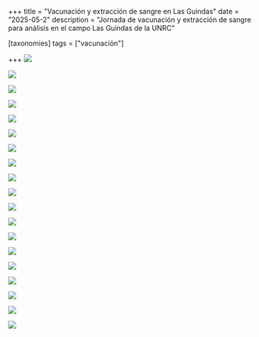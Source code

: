 +++
title = "Vacunación y extracción de sangre en Las Guindas"
date = "2025-05-2"
description = "Jornada de vacunación y extracción de sangre para análisis en el campo Las Guindas de la UNRC"

[taxonomies]
tags = ["vacunación"]

+++
![](https://hidatidosis.github.io/fotos/media/large/2025.06.17_vacunacion_las.guindas/IMG_3824.png)

![](https://hidatidosis.github.io/fotos/media/large/2025.06.17_vacunacion_las.guindas/IMG_3827.png)

![](https://hidatidosis.github.io/fotos/media/large/2025.06.17_vacunacion_las.guindas/IMG_3829.png)

![](https://hidatidosis.github.io/fotos/media/large/2025.06.17_vacunacion_las.guindas/IMG_3831_01.png)

![](https://hidatidosis.github.io/fotos/media/large/2025.06.17_vacunacion_las.guindas/IMG_3833.png)

![](https://hidatidosis.github.io/fotos/media/large/2025.06.17_vacunacion_las.guindas/IMG_3837.png)

![](https://hidatidosis.github.io/fotos/media/large/2025.06.17_vacunacion_las.guindas/IMG_3839.png)

![](https://hidatidosis.github.io/fotos/media/large/2025.06.17_vacunacion_las.guindas/IMG_3843_01.png)

![](https://hidatidosis.github.io/fotos/media/large/2025.06.17_vacunacion_las.guindas/IMG_3845_01.png)

![](https://hidatidosis.github.io/fotos/media/large/2025.06.17_vacunacion_las.guindas/IMG_3852.png)

![](https://hidatidosis.github.io/fotos/media/large/2025.06.17_vacunacion_las.guindas/IMG_3855_01.png)

![](https://hidatidosis.github.io/fotos/media/large/2025.06.17_vacunacion_las.guindas/IMG_3859.png)

![](https://hidatidosis.github.io/fotos/media/large/2025.06.17_vacunacion_las.guindas/IMG_3861_01.png)

![](https://hidatidosis.github.io/fotos/media/large/2025.06.17_vacunacion_las.guindas/IMG_3864.png)

![](https://hidatidosis.github.io/fotos/media/large/2025.06.17_vacunacion_las.guindas/IMG_3873.png)

![](https://hidatidosis.github.io/fotos/media/large/2025.06.17_vacunacion_las.guindas/IMG_3877.png)

![](https://hidatidosis.github.io/fotos/media/large/2025.06.17_vacunacion_las.guindas/IMG_3885.png)

![](https://hidatidosis.github.io/fotos/media/large/2025.06.17_vacunacion_las.guindas/IMG_3887.png)

![](https://hidatidosis.github.io/fotos/media/large/2025.06.17_vacunacion_las.guindas/IMG_3895.png)

